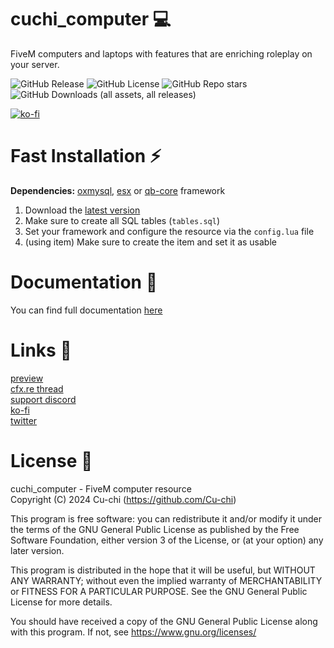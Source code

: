 # cuchi_computer 💻
FiveM computers and laptops with features that are enriching roleplay on your server.

![GitHub Release](https://img.shields.io/github/v/release/Cu-chi/cuchi_computer?style=flat-square)
![GitHub License](https://img.shields.io/github/license/Cu-chi/cuchi_computer?style=flat-square)
![GitHub Repo stars](https://img.shields.io/github/stars/Cu-chi/cuchi_computer?style=flat-square)
![GitHub Downloads (all assets, all releases)](https://img.shields.io/github/downloads/Cu-chi/cuchi_computer/total?style=flat-square)  

[![ko-fi](https://ko-fi.com/img/githubbutton_sm.svg)](https://ko-fi.com/M4M7W2F0B)

# Fast Installation ⚡
**Dependencies:** [oxmysql](https://github.com/overextended/oxmysql), [esx](https://github.com/esx-framework/esx_core) or [qb-core](https://github.com/qbcore-framework/qb-core) framework
1. Download the [latest version](https://github.com/Cu-chi/cuchi_cameraEditor/releases/latest/download/cuchi_computer.zip)
2. Make sure to create all SQL tables (`tables.sql`)
3. Set your framework and configure the resource via the `config.lua` file
4. (using item) Make sure to create the item and set it as usable

# Documentation 📕
You can find full documentation [here](https://docs.cu-chi.fr/docs/cuchi_computer/configuration)

# Links 🔗
[preview](https://www.youtube.com/channel/UCldFcBy3xVoTSmhr-e0u32w)  
[cfx.re thread](https://forum.cfx.re/u/cuchii/summary)  
[support discord](https://discord.gg/fvRFgRXkkx)  
[ko-fi](https://ko-fi.com/M4M7W2F0B)  
[twitter](https://twitter.com/cuch_i)  

# License 📜
cuchi_computer - FiveM computer resource  
Copyright (C) 2024 Cu-chi (https://github.com/Cu-chi)

This program is free software: you can redistribute it and/or modify
it under the terms of the GNU General Public License as published by
the Free Software Foundation, either version 3 of the License, or
(at your option) any later version.

This program is distributed in the hope that it will be useful,
but WITHOUT ANY WARRANTY; without even the implied warranty of
MERCHANTABILITY or FITNESS FOR A PARTICULAR PURPOSE.  See the
GNU General Public License for more details.

You should have received a copy of the GNU General Public License
along with this program.  If not, see <https://www.gnu.org/licenses/>